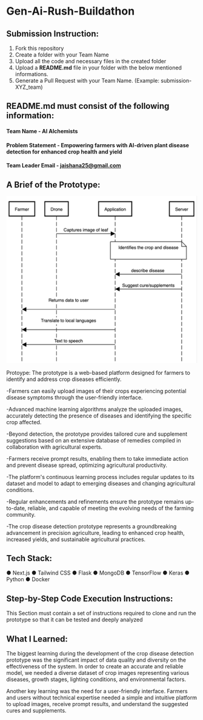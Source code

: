 # Gen-Ai-Rush-Buildathon

## Submission Instruction:
  1. Fork this repository
  2. Create a folder with your Team Name
  3. Upload all the code and necessary files in the created folder
  4. Upload a **README.md** file in your folder with the below mentioned informations.
  5. Generate a Pull Request with your Team Name. (Example: submission-XYZ_team)

## README.md must consist of the following information:

#### Team Name - AI Alchemists
#### Problem Statement - Empowering farmers with AI-driven plant disease detection for enhanced crop health and yield
#### Team Leader Email - jaishana25@gmail.com

## A Brief of the Prototype:
  ![Sequence Diagram](seq.png)


  Protoype: The prototype is a web-based platform designed for farmers to identify and address crop diseases efficiently.

-Farmers can easily upload images of their crops experiencing potential disease symptoms through the user-friendly interface.

-Advanced machine learning algorithms analyze the uploaded images, accurately detecting the presence of diseases and identifying the specific crop affected.

-Beyond detection, the prototype provides tailored cure and supplement suggestions based on an extensive database of remedies compiled in collaboration with agricultural experts.

-Farmers receive prompt results, enabling them to take immediate action and prevent disease spread, optimizing agricultural productivity.

-The platform's continuous learning process includes regular updates to its dataset and model to adapt to emerging diseases and changing agricultural conditions.

-Regular enhancements and refinements ensure the prototype remains up-to-date, reliable, and capable of meeting the evolving needs of the farming community.

-The crop disease detection prototype represents a groundbreaking advancement in precision agriculture, leading to enhanced crop health, increased yields, and sustainable agricultural practices.
  
## Tech Stack: 
● Next.js
● Tailwind CSS
● Flask
● MongoDB
● TensorFlow
● Keras
● Python
● Docker
   
## Step-by-Step Code Execution Instructions:
  This Section must contain a set of instructions required to clone and run the prototype so that it can be tested and deeply analyzed
  
## What I Learned:
  The biggest learning during the development of the crop disease detection prototype was the significant impact of data quality and diversity on the effectiveness of the system. In order to create an accurate and reliable model, we needed a diverse dataset of crop images representing various diseases, growth stages, lighting conditions, and environmental factors.

  Another key learning was the need for a user-friendly interface. Farmers and users without technical expertise needed a simple and intuitive platform to upload images, receive prompt results, and understand the suggested cures and supplements. 

